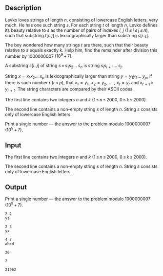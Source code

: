 ## Description

<div><p>Levko loves strings of length <span class="tex-span"><i>n</i></span>, consisting of lowercase English letters, very much. He has one such string <span class="tex-span"><i>s</i></span>. For each string <span class="tex-span"><i>t</i></span> of length <span class="tex-span"><i>n</i></span>, Levko defines its beauty relative to <span class="tex-span"><i>s</i></span> as the number of pairs of indexes <span class="tex-span"><i>i</i></span>, <span class="tex-span"><i>j</i></span> <span class="tex-span">(1 ≤ <i>i</i> ≤ <i>j</i> ≤ <i>n</i>)</span>, such that substring <span class="tex-font-style-bf"><span class="tex-span"><i>t</i>[<i>i</i>..<i>j</i>]</span> is lexicographically larger than substring <span class="tex-span"><i>s</i>[<i>i</i>..<i>j</i>]</span></span>.</p><p>The boy wondered how many strings <span class="tex-span"><i>t</i></span> are there, such that their beauty relative to <span class="tex-span"><i>s</i></span> equals exactly <span class="tex-span"><i>k</i></span>. Help him, find the remainder after division this number by <span class="tex-span">1000000007</span> <span class="tex-span">(10<sup class="upper-index">9</sup> + 7)</span>.</p><p>A substring <span class="tex-span"><i>s</i>[<i>i</i>..<i>j</i>]</span> of string <span class="tex-span"><i>s</i> = <i>s</i><sub class="lower-index">1</sub><i>s</i><sub class="lower-index">2</sub>... <i>s</i><sub class="lower-index"><i>n</i></sub></span> is string <span class="tex-span"><i>s</i><sub class="lower-index"><i>i</i></sub><i>s</i><sub class="lower-index"><i>i</i>  +  1</sub>... <i>s</i><sub class="lower-index"><i>j</i></sub></span>.</p><p>String <span class="tex-span"><i>x</i>  =  <i>x</i><sub class="lower-index">1</sub><i>x</i><sub class="lower-index">2</sub>... <i>x</i><sub class="lower-index"><i>p</i></sub></span> is lexicographically larger than string <span class="tex-span"><i>y</i>  =  <i>y</i><sub class="lower-index">1</sub><i>y</i><sub class="lower-index">2</sub>... <i>y</i><sub class="lower-index"><i>p</i></sub></span>, if there is such number <span class="tex-span"><i>r</i></span> (<span class="tex-span"><i>r</i> &lt; <i>p</i></span>), that <span class="tex-span"><i>x</i><sub class="lower-index">1</sub>  =  <i>y</i><sub class="lower-index">1</sub>,  <i>x</i><sub class="lower-index">2</sub>  =  <i>y</i><sub class="lower-index">2</sub>,  ... ,  <i>x</i><sub class="lower-index"><i>r</i></sub>  =  <i>y</i><sub class="lower-index"><i>r</i></sub></span> and <span class="tex-span"><i>x</i><sub class="lower-index"><i>r</i>  +  1</sub> &gt; <i>y</i><sub class="lower-index"><i>r</i>  +  1</sub></span>. The string characters are compared by their ASCII codes.</p></div><div class="input-specification"><p>The first line contains two integers <span class="tex-span"><i>n</i></span> and <span class="tex-span"><i>k</i></span> (<span class="tex-span">1 ≤ <i>n</i> ≤ 2000</span>, <span class="tex-span">0 ≤ <i>k</i> ≤ 2000</span>).</p><p>The second line contains a non-empty string <span class="tex-span"><i>s</i></span> of length <span class="tex-span"><i>n</i></span>. String <span class="tex-span"><i>s</i></span> consists only of lowercase English letters. </p></div><div class="output-specification"><p>Print a single number — the answer to the problem modulo <span class="tex-span">1000000007</span> <span class="tex-span">(10<sup class="upper-index">9</sup> + 7)</span>.</p></div>

## Input

<p>The first line contains two integers <span class="tex-span"><i>n</i></span> and <span class="tex-span"><i>k</i></span> (<span class="tex-span">1 ≤ <i>n</i> ≤ 2000</span>, <span class="tex-span">0 ≤ <i>k</i> ≤ 2000</span>).</p><p>The second line contains a non-empty string <span class="tex-span"><i>s</i></span> of length <span class="tex-span"><i>n</i></span>. String <span class="tex-span"><i>s</i></span> consists only of lowercase English letters. </p>

## Output

<p>Print a single number — the answer to the problem modulo <span class="tex-span">1000000007</span> <span class="tex-span">(10<sup class="upper-index">9</sup> + 7)</span>.</p>





```input1
2 2
yz

```




```input2
2 3
yx

```




```input3
4 7
abcd

```




```output1
26

```




```output2
2

```




```output3
21962

```


